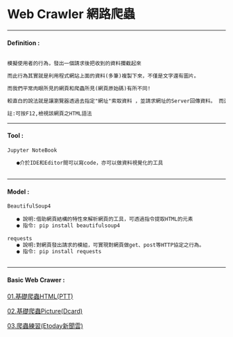 # Web Crawler 網路爬蟲

***
#### Definition :
```markdown

模擬使用者的行為，發出一個請求後把收到的資料攔截起來

而此行為其實就是利用程式網站上面的資料(多筆)複製下來，不僅是文字還有圖片。

而我們平常肉眼所見的網頁和爬蟲所見(網頁原始碼)有所不同!

較直白的說法就是讓瀏覽器透過去指定"網址"索取資料 ，並請求網址的Server回傳資料。 而這便是Python爬蟲的精隨!

註:可按F12,檢視該網頁之HTML語法

```
***
#### Tool  :
```markdown
Jupyter NoteBook
   
   ●介於IDE和Editor間可以寫code，亦可以做資料視覺化的工具 
   
```   
***   
#### Model :

```markdown
BeautifulSoup4
   
   ● 說明:借助網頁結構的特性來解析網頁的工具，可透過指令提取HTML的元素
   ● 指令: pip install beautifulsoup4    
   
requests
   ● 說明:對網頁發出請求的模組，可實現對網頁做get、post等HTTP協定之行為。    
   ● 指令: pip install requests
   
```
***   
#### Basic Web Crawer : 
   
 [01.基礎爬蟲HTML(PTT)](https://github.com/Wiwi-Creator/Web-Crawler/blob/main/GetMulityPages.ipynb) 
 
 [02.基礎爬蟲Picture(Dcard)](https://github.com/Wiwi-Creator/Web-Crawler/blob/main/GetPic.ipynb)

 [03.爬蟲練習(Etoday新聞雲)](https://github.com/Wiwi-Creator/Web-Crawler/blob/main/HTMLpractice.ipynb)
 


